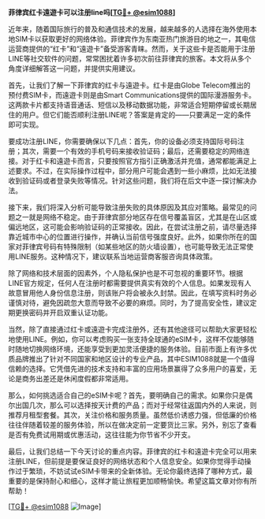 **菲律宾红卡遠遊卡可以注册line吗[[TG💪+ @esim1088](https://t.me/s/esim1088)]**

近年来，随着国际旅行的普及和通信技术的发展，越来越多的人选择在海外使用本地SIM卡以获取更好的网络体验。菲律宾作为东南亚热门旅游目的地之一，其电信运营商提供的“红卡”和“遠遊卡”备受游客青睐。然而，关于这些卡是否能用于注册LINE等社交软件的问题，常常困扰着许多初次前往菲律宾的旅客。本文将从多个角度详细解答这一问题，并提供实用建议。

首先，让我们了解一下菲律宾的红卡与遠遊卡。红卡是由Globe Telecom推出的预付费SIM卡，而遠遊卡则是由Smart Communications提供的国际漫游服务卡。这两款卡片都支持语音通话、短信以及移动数据功能，非常适合短期停留或长期居住的用户。但它们能否顺利注册LINE呢？答案是肯定的——只要满足一定的条件即可实现。

要成功注册LINE，你需要确保以下几点：首先，你的设备必须支持国际号码注册；其次，需要一个有效的手机号码来接收验证码；最后，还需要稳定的网络连接。对于红卡和遠遊卡而言，只要按照官方指引正确激活并充值，通常都能满足上述要求。不过，在实际操作过程中，部分用户可能会遇到一些小麻烦，比如无法接收到验证码或者登录失败等情况。针对这些问题，我们将在后文中逐一探讨解决办法。

接下来，我们将深入分析可能导致注册失败的具体原因及其应对策略。最常见的问题之一就是网络不稳定。由于菲律宾部分地区存在信号覆盖盲区，尤其是在山区或偏远地区，这可能会影响验证码的正常接收。因此，在尝试注册之前，请尽量选择靠近城市中心的位置进行操作，并确认当前信号强度良好。此外，如果你所在的国家对菲律宾号码有特殊限制（如某些地区的防火墙设置），也可能导致无法正常使用LINE服务。这种情况下，建议联系当地运营商客服咨询具体政策。

除了网络和技术层面的因素外，个人隐私保护也是不可忽视的重要环节。根据LINE官方规定，任何人在注册时都需要提供真实有效的个人信息。如果发现有人故意冒用他人身份信息注册，则该账户将会被永久封禁。因此，在填写资料时务必谨慎对待，避免因疏忽大意而导致不必要的麻烦。同时，为了提高安全性，建议定期更换密码并开启双重认证功能。

当然，除了直接通过红卡或遠遊卡完成注册外，还有其他途径可以帮助大家更轻松地使用LINE。例如，你可以考虑购买一张支持全球通的eSIM卡，这样不仅能够随时随地切换网络环境，还能享受到更加灵活便捷的服务体验。目前市面上有许多优质品牌推出了针对不同国家和地区设计的专业产品，其中ESIM1088就是一个值得信赖的选择。它凭借先进的技术支持和丰富的应用场景赢得了众多用户的喜爱，无论是商务出差还是休闲度假都非常适用。

那么，如何挑选适合自己的eSIM卡呢？首先，要明确自己的需求。如果你只是偶尔出国几次，那么可以选择按天计费的产品；而对于经常往返国内外的人来说，则推荐月租型套餐。其次，关注价格和服务质量。虽然低价诱惑力强，但低廉的价格往往伴随着较差的服务体验，所以在做决定前一定要货比三家。另外，别忘了查看是否有免费试用期或优惠活动，这往往能为你节省不少开支。

最后，让我们总结一下今天讨论的重点内容。菲律宾的红卡和遠遊卡完全可以用来注册LINE，但前提是要保证良好的网络状态和个人信息安全。如果你觉得手动操作过于繁琐，不妨试试eSIM卡带来的全新体验。无论你最终选择了哪种方式，最重要的是保持耐心和细心，这样才能让旅程更加顺畅愉快。希望这篇文章对你有所帮助！

[[TG💪+ @esim1088](https://t.me/s/esim1088) ![Image](https://i.postimg.cc/4NQfJmqS/Snipaste-2025-05-13-00-14-12.png)]